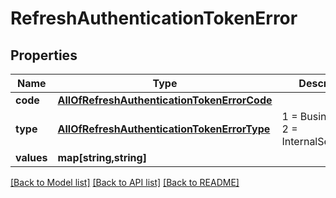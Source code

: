 # RefreshAuthenticationTokenError

## Properties
Name | Type | Description | Notes
------------ | ------------- | ------------- | -------------
**code** | [**AllOfRefreshAuthenticationTokenErrorCode**](AllOfRefreshAuthenticationTokenErrorCode.md) |  | [optional] 
**type** | [**AllOfRefreshAuthenticationTokenErrorType**](AllOfRefreshAuthenticationTokenErrorType.md) | 1 &#x3D; BusinessLogic  2 &#x3D; InternalServerError | [optional] 
**values** | **map[string,string]** |  | [optional] 

[[Back to Model list]](../../README.md#documentation-for-models) [[Back to API list]](../../README.md#documentation-for-api-endpoints) [[Back to README]](../../README.md)

